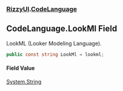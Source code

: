 ### [RizzyUI](RizzyUI 'RizzyUI').[CodeLanguage](RizzyUI.CodeLanguage 'RizzyUI.CodeLanguage')

## CodeLanguage.LookMl Field

LookML (Looker Modeling Language).

```csharp
public const string LookMl = lookml;
```

#### Field Value
[System.String](https://docs.microsoft.com/en-us/dotnet/api/System.String 'System.String')